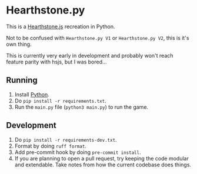 # Hearthstone.py
This is a [Hearthstone.js](https://github.com/LunarTides/Hearthstone.js) recreation in Python.

Not to be confused with `Hearthstone.py V1` or `Hearthstone.py V2`, this is it's own thing.

This is currently very early in development and probably won't reach feature parity with hsjs, but I was bored...

## Running
1. Install [Python](https://python.org).
2. Do `pip install -r requirements.txt`.
3. Run the `main.py` file (`python3 main.py`) to run the game.

## Development
1. Do `pip install -r requirements-dev.txt`.
1. Format by doing `ruff format`.
2. Add pre-commit hook by doing `pre-commit install`.
3. If you are planning to open a pull request, try keeping the code modular and extendable. Take notes from how the current codebase does things.
